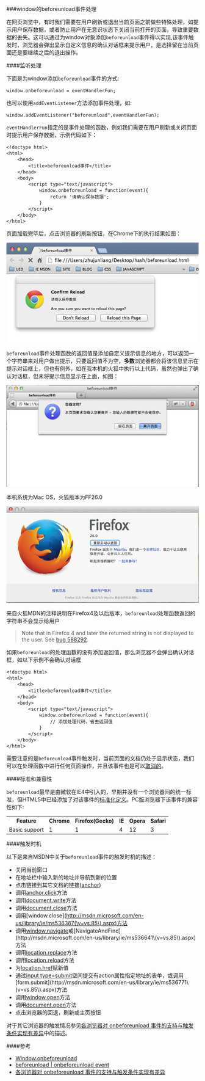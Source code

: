 ###window的beforeunload事件处理

在网页浏览中，有时我们需要在用户刷新或退出当前页面之前做些特殊处理，如提示用户保存数据，或者防止用户在无意识状态下关闭当前打开的页面，导致重要数据的丢失。这可以通过为window对象添加`beforeunload`事件得以实现,该事件触发时，浏览器会弹出显示自定义信息的确认对话框来提示用户，是选择留在当前页面还是要继续之后的退出操作。

####监听处理

下面是为window添加`beforeunload`事件的方式:

	window.onbeforeunload = eventHandlerFun;

也可以使用`addEventListener`方法添加事件处理，如:

	window.addEventListener("beforeunload",eventHandlerFun);

`eventHandlerFun`指定的是事件处理的函数，例如我们需要在用户刷新或关闭页面时提示用户保存数据，示例代码如下：

	<!doctype html>
	<html>
		<head>
			<title>beforeunload事件</title>
		</head>
		<body>
			<script type="text/javascript">
				window.onbeforeunload = function(event){
					return '请确认保存数据';
				}
			</script>
		</body>
	</html>
	
页面加载完毕后，点击浏览器的刷新按钮，在Chrome下的执行结果如图：

![alter](1.png)

`beforeunload`事件处理函数的返回值是添加自定义提示信息的地方，可以返回一个字符串来对用户做出提示，只要返回值不为空，**多数**浏览器都会将该信息显示在提示对话框上，但也有例外，如在我本机的火狐中执行以上代码，虽然也弹出了确认对话框，但未将提示信息显示在上面，如图：

![ff](2.png)

本机系统为Mac OS，火狐版本为FF26.0

![ff v](3.png)

来自火狐MDN的注释说明在Firefox4及以后版本，`beforeunload`处理函数返回的字符串不会显示给用户
> Note that in Firefox 4 and later the returned string is not displayed to the user. See [bug 588292](https://bugzilla.mozilla.org/show_bug.cgi?id=588292).

如果`beforeunload`的处理函数的没有添加返回值，那么浏览器不会弹出确认对话框，如以下示例不会确认对话框

	<!doctype html>
	<html>
		<head>
			<title>beforeunload事件</title>
		</head>
		<body>
			<script type="text/javascript">
				window.onbeforeunload = function(event){
					// 添加处理代码，省去返回值
				}
			</script>
		</body>
	</html>

需要注意的是`beforeunload`事件触发时，当前页面的文档仍处于显示状态，我们可以在处理函数中进行任何页面操作，并且该事件也是可以[取消的](https://developer.mozilla.org/en-US/docs/Web/API/event.preventDefault)。

####标准和兼容性

`beforeunload`最早是由微软在IE4中引入的，早期并没有一个浏览器间的统一标准，但HTML5中已经添加了对该事件的[标准化定义](http://dev.w3.org/html5/spec-LC/history.html#unloading-documents)。PC版浏览器下该事件的兼容性如下:

<table class="compat-table">
    <tbody>
      <tr>
        <th>Feature</th>
        <th>Chrome</th>
        <th>Firefox(Gecko)</th>
        <th>IE</th>
        <th>Opera</th>
        <th>Safari</th>
      </tr>
      <tr>
        <td>Basic support</td>
        <td>1</td>
        <td>1</td>
        <td>4</td>
        <td>12</td>
        <td>3</td>
      </tr>
    </tbody>
  </table>

####触发时机

以下是来自MSDN中关于`beforeunload`事件的触发时机的描述：

+ 关闭当前窗口
+ 在地址栏中输入新的地址并导航到新的位置
+ 点击链接到其它文档的链接([anchor](http://msdn.microsoft.com/en-us/library/ie/ms535173\(v=vs.85\).aspx))
+ 调用[anchor.click](http://msdn.microsoft.com/en-us/library/ie/ms535173\(v=vs.85\).aspx)方法
+ 调用[document.write](http://msdn.microsoft.com/en-us/library/ie/ms536782\(v=vs.85\).aspx)方法
+ 调用[document.close](http://msdn.microsoft.com/en-us/library/ie/ms536369\(v=vs.85\).aspx)方法
+ 调用[window.close](http://msdn.microsoft.com/en-us/library/ie/ms536367(\v=vs.85\).aspx)方法
+ 调用[window.navigate](http://msdn.microsoft.com/en-us/library/ie/ms536638\(v=vs.85\).aspx)或[NavigateAndFind](http://msdn.microsoft.com/en-us/library/ie/ms536641\(v=vs.85\).aspx)方法
+ 调用[location.replace](http://msdn.microsoft.com/en-us/library/ie/ms536712\(v=vs.85\).aspx)方法
+ 调用[location.reload](http://msdn.microsoft.com/en-us/library/ie/ms536691\(v=vs.85\).aspx)方法
+ 为[location.href](http://msdn.microsoft.com/en-us/library/ie/ms533867\(v=vs.85\).aspx)赋新值
+ 通过[input type=submit](http://msdn.microsoft.com/en-us/library/ie/ms535840\(v=vs.85\).aspx)空间提交有action属性指定地址的表单，或调用[form.submit](http://msdn.microsoft.com/en-us/library/ie/ms536771\(v=vs.85\).aspx)方法
+ 调用[window.open](http://msdn.microsoft.com/en-us/library/ie/ms536651\(v=vs.85\).aspx)方法
+ 调用[document.open](http://msdn.microsoft.com/en-us/library/ie/ms536652\(v=vs.85\).aspx)方法
+ 点击浏览器的回退，刷新或主页按钮

对于其它浏览器的触发情况参见[各浏览器对 onbeforeunload 事件的支持与触发条件实现有差异](3)中的描述。

####参考

+ [Window.onbeforeunload](1)
+ [beforeunload | onbeforeunload event](2)
+ [各浏览器对 onbeforeunload 事件的支持与触发条件实现有差异](3)

[1]: https://developer.mozilla.org/en-US/docs/Web/API/Window.onbeforeunload
[2]: http://msdn.microsoft.com/en-us/library/ie/ms536907(v=vs.85).aspx
[3]: http://www.w3help.org/zh-cn/causes/BX2047
